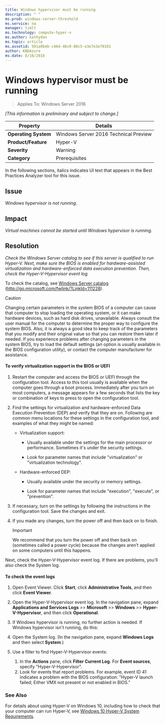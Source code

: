 ```yaml
---
title: Windows hypervisor must be running
description: " "
ms.prod: windows-server-threshold
ms.service: na
manager: timlt
ms.technology: compute-hyper-v
ms.author: kathydav
ms.topic: article
ms.assetid: 501a9beb-c464-46c0-88c5-e3e7e3e70101
author: KBDAzure
ms.date: 8/16/2016
---
```

# Windows hypervisor must be running

>Applies To: Windows Server 2016

*[This information is preliminary and subject to change.]*  
  
|Property|Details|  
|-|-|  
|**Operating System**|Windows Server 2016 Technical Preview|  
|**Product/Feature**|Hyper-V|  
|**Severity**|Warning|  
|**Category**|Prerequisites|  
  
In the following sections, italics indicates UI text that appears in the Best Practices Analyzer tool for this issue.  
  
## Issue  
  
*Windows hypervisor is not running.*  
  
## Impact  
  
*Virtual machines cannot be started until Windows hypervisor is running.*  
  
## Resolution  
  
*Check the Windows Server catalog to see if this server is qualified to run Hyper-V. Next, make sure the BIOS is enabled for hardware-assisted virtualization and hardware-enforced data execution prevention. Then, check the Hyper-V-Hypervisor event log.*  
  
To check the catalog, see [Windows Server catalog](http://go.microsoft.com/fwlink/?LinkId=111228) (http://go.microsoft.com/fwlink/?LinkId=111228).  
  
> [!CAUTION]  
> Changing certain parameters in the system BIOS of a computer can cause that computer to stop loading the operating system, or it can make hardware devices, such as hard disk drives, unavailable. Always consult the user manual for the computer to determine the proper way to configure the system BIOS. Also, it is always a good idea to keep track of the parameters that you modify and their original value so that you can restore them later if needed. If you experience problems after changing parameters in the system BIOS, try to load the default settings (an option is usually available in the BIOS configuration utility), or contact the computer manufacturer for assistance.  
  
#### To verify virtualization support in the BIOS or UEFI  
  
1.  Restart the computer and access the BIOS or UEFI through the configuration tool. Access to this tool usually is available when the computer goes through a boot process. Immediately after you turn on most computers, a message appears for a few seconds that lists the key or combination of keys to press to open the configuration tool.  
  
2.  Find the settings for virtualization and hardware-enforced Data Execution Prevention (DEP) and verify that they are on. Following are common menu locations for these settings in the configuration tool, and examples of what they might be named:  
  
    -   Virtualization support:  
  
        -   Usually available under the settings for the main processor or performance. Sometimes it's under the security settings.  
  
        -   Look for parameter names that include "virtualization" or "virtualization technology".  
  
    -   Hardware-enforced DEP:  
  
        -   Usually available under the security or memory settings.  
  
        -   Look for parameter names that include "execution", "execute", or "prevention".  
  
3.  If necessary, turn on the settings by following the instructions in the configuration tool. Save the changes and exit.  
  
4.  If you made any changes, turn the power off and then back on to finish.  
  
    > [!IMPORTANT]  
    > We recommend that you turn the power off and then back on (sometimes called a power cycle) because the changes aren't applied on some computers until this happens.  
  
Next, check the Hyper-V-Hypervisor event log. If there are problems, you'll also check the System log.  
  
#### To check the event logs  
  
1.  Open Event Viewer. Click **Start**, click **Administrative Tools**, and then click **Event Viewer**.  
  
2.  Open the Hyper-V-Hypervisor event log. In the navigation pane, expand **Applications and Services Logs** >> **Microsoft** >> **Windows** >> **Hyper-V-Hypervisor**, and then click **Operational**.  
  
3.  If Windows hypervisor is running, no further action is needed. If Windows hypervisor isn't running, do this:  
  
4.  Open the System log. (In the navigation pane, expand **Windows Logs** and then select **System**.)  
  
5.  Use a filter to find Hyper-V-Hypervisor events:   
    1. In the **Actions** pane, click **Filter Current Log**. For **Event sources**, specify "Hyper-V-Hypervisor".   
    2. Look for events that report problems. For example, event ID 41 indicates a problem with the BIOS configuration: "Hyper-V launch failed; Either VMX not present or not enabled in BIOS."  
  
### See Also  
For details about using Hyper-V on Windows 10, including how to check that your computer can run Hyper-V, see [Windows 10 Hyper-V System Requirements](https://msdn.microsoft.com/virtualization/hyperv_on_windows/quick_start/walkthrough_compatibility). 


